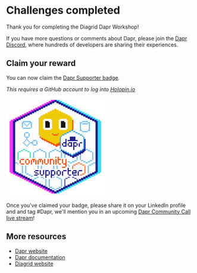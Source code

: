 # Challenges completed

Thank you for completing the Diagrid Dapr Workshop!

If you have more questions or comments about Dapr, please join the [Dapr Discord](https://bit.ly/dapr-discord), where hundreds of developers are sharing their experiences.

## Claim your reward

You can now claim the [Dapr Supporter badge](https://bit.ly/dapr-supporter).

*This requires a GitHub account to log into [Holopin.io](https://www.holopin.io/@dapr)*

![Dapr Community supporter badge](../imgs/dapr_community_supporter.png)

Once you've claimed your badge, please share it on your LinkedIn profile and and tag #Dapr, we'll mention you in an upcoming [Dapr Community Call live stream](https://www.youtube.com/@daprdev/streams)!

## More resources

- [Dapr website](https://dapr.io)
- [Dapr documentation](https://docs.dapr.io/)
- [Diagrid website](https://diagrid.io)
